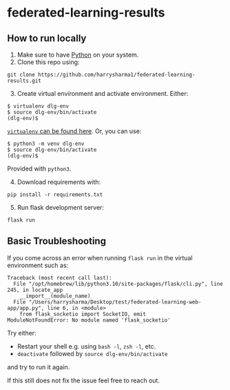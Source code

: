 # federated-learning-results

## How to run locally

1. Make sure to have [Python](https://www.python.org/downloads/) on your system.
2. Clone this repo using: 
```
git clone https://github.com/harrysharma1/federated-learning-results.git
```
3. Create virtual environment and activate environment. Either:
```
$ virtualenv dlg-env
$ source dlg-env/bin/activate
(dlg-env)$
```
[`virtualenv` can be found here](https://pypi.org/project/virtualenv/#description). Or, you can use:
```
$ python3 -m venv dlg-env
$ source dlg-env/bin/activate
(dlg-env)$
```
Provided with `python3`.

4. Download requirements with:
```
pip install -r requirements.txt
```
5. Run flask development server:
```
flask run
```

## Basic Troubleshooting

If you come across an error when running `flask run` in the virtual environment such as:

```text
Traceback (most recent call last):
  File "/opt/homebrew/lib/python3.10/site-packages/flask/cli.py", line 245, in locate_app
    __import__(module_name)
  File "/Users/harrysharma/Desktop/test/federated-learning-web-app/app.py", line 6, in <module>
    from flask_socketio import SocketIO, emit
ModuleNotFoundError: No module named 'flask_socketio'
```

Try either:

- Restart your shell e.g. using `bash -l`, `zsh -l`, etc.
- `deactivate` followed by `source dlg-env/bin/activate` 

and try to run it again.

If this still does not fix the issue feel free to reach out.